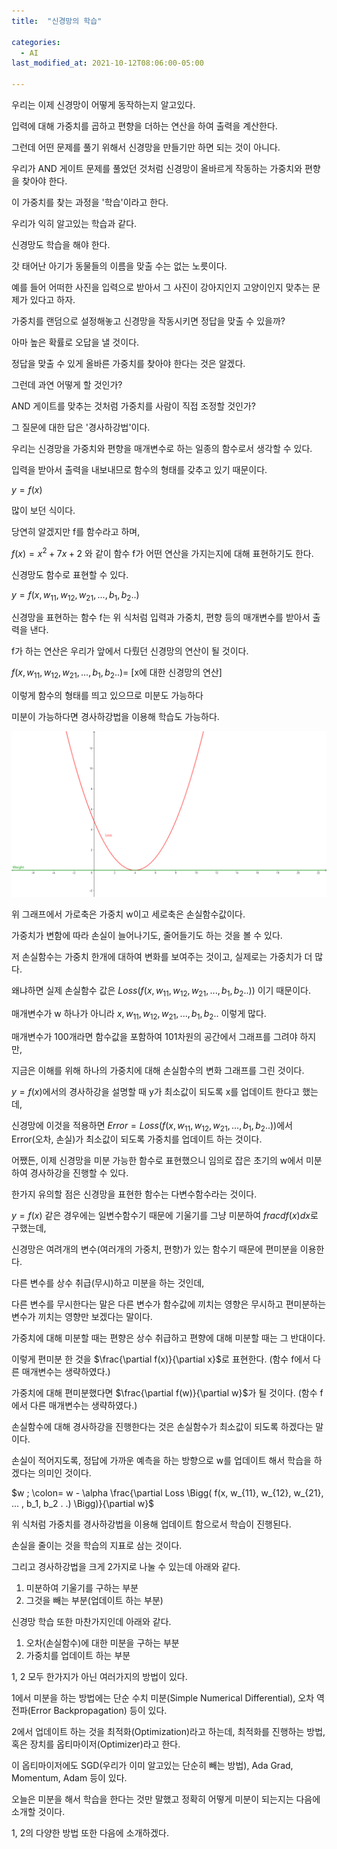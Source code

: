 ```yaml
---
title:  "신경망의 학습"

categories:
  - AI
last_modified_at: 2021-10-12T08:06:00-05:00

---
```




우리는 이제 신경망이 어떻게 동작하는지 알고있다.

입력에 대해 가중치를 곱하고 편향을 더하는 연산을 하여 출력을 계산한다.

그런데 어떤 문제를 풀기 위해서 신경망을 만들기만 하면 되는 것이 아니다.

우리가 AND 게이트 문제를 풀었던 것처럼 신경망이 올바르게 작동하는 가중치와 편향을 찾아야 한다.

이 가중치를 찾는 과정을 '학습'이라고 한다.

우리가 익히 알고있는 학습과 같다.

신경망도 학습을 해야 한다.

갓 태어난 아기가 동물들의 이름을 맞출 수는 없는 노릇이다.

예를 들어 어떠한 사진을 입력으로 받아서 그 사진이 강아지인지 고양이인지 맞추는 문제가 있다고 하자.

가중치를 랜덤으로 설정해놓고 신경망을 작동시키면 정답을 맞출 수 있을까?

아마 높은 확률로 오답을 낼 것이다.

정답을 맞출 수 있게 올바른 가중치를 찾아야 한다는 것은 알겠다.

그런데 과연 어떻게 할 것인가?

AND 게이트를 맞추는 것처럼 가중치를 사람이 직접 조정할 것인가?

그 질문에 대한 답은 '경사하강법'이다.

우리는 신경망을 가중치와 편향을 매개변수로 하는 일종의 함수로서 생각할 수 있다.

입력을 받아서 출력을 내보내므로 함수의 형태를 갖추고 있기 때문이다.

$y = f(x)$

많이 보던 식이다.

당연히 알겠지만 f를 함수라고 하며,

$f(x) = x^2 + 7x + 2$ 와 같이 함수 f가 어떤 연산을 가지는지에 대해 표현하기도 한다.

신경망도 함수로 표현할 수 있다.

$y = f(x, w_{11}, w_{12}, w_{21}, ... , b_1, b_2 .
.)$

신경망을 표현하는 함수 f는 위 식처럼 입력과 가중치, 편향 등의 매개변수를 받아서 출력을 낸다.

f가 하는 연산은 우리가 앞에서 다뤘던 신경망의 연산이 될 것이다.

$f(x, w_{11}, w_{12}, w_{21}, ... , b_1, b_2 .
.) =$ [x에 대한 신경망의 연산]

이렇게 함수의 형태를 띄고 있으므로 미분도 가능하다

미분이 가능하다면 경사하강법을 이용해 학습도 가능하다.

![](/assets/image/loss_weight.png)

위 그래프에서 가로축은 가중치 w이고 세로축은 손실함수값이다.

가중치가 변함에 따라 손실이 늘어나기도, 줄어들기도 하는 것을 볼 수 있다.

저 손실함수는 가중치 한개에 대하여 변화를 보여주는 것이고, 실제로는 가중치가 더 많다.

왜냐하면 실제 손실함수 값은 $Loss \Bigg( f(x, w_{11}, w_{12}, w_{21}, ... , b_1, b_2 .
.) \Bigg)$ 이기 때문이다. 

매개변수가 w 하나가 아니라 $x, w_{11}, w_{12}, w_{21}, ... , b_1, b_2 .
.$ 이렇게 많다.

매개변수가 100개라면 함수값을 포함하여 101차원의 공간에서 그래프를 그려야 하지만, 

지금은 이해를 위해 하나의 가중치에 대해 손실함수의 변화 그래프를 그린 것이다.

$y = f(x)$에서의 경사하강을 설명할 때 y가 최소값이 되도록 x를 업데이트 한다고 했는데,

신경망에 이것을 적용하면 $Error = Loss \Bigg( f(x, w_{11}, w_{12}, w_{21}, ... , b_1, b_2 .
.) \Bigg)$에서 Error(오차, 손실)가 최소값이 되도록 가중치를 업데이트 하는 것이다.

어쨌든, 이제 신경망을 미분 가능한 함수로 표현했으니 임의로 잡은 초기의 w에서 미분하여 경사하강을 진행할 수 있다.

한가지 유의할 점은 신경망을 표현한 함수는 다변수함수라는 것이다.

$y = f(x)$ 같은 경우에는 일변수함수기 때문에 기울기를 그냥 미분하여 $frac{df(x)}{dx}$로 구했는데,

신경망은 여려개의 변수(여러개의 가중치, 편향)가 있는 함수기 때문에 편미분을 이용한다.

다른 변수를 상수 취급(무시)하고 미분을 하는 것인데,

다른 변수를 무시한다는 말은 다른 변수가 함수값에 끼치는 영향은 무시하고 편미분하는 변수가 끼치는 영향만 보겠다는 말이다.

가중치에 대해 미분할 때는 편향은 상수 취급하고 편향에 대해 미분할 때는 그 반대이다.

이렇게 편미분 한 것을 $\frac{\partial f(x)}{\partial x}$로 표현한다. (함수 f에서 다른 매개변수는 생략하였다.)

가중치에 대해 편미분했다면 $\frac{\partial f(w)}{\partial w}$가 될 것이다. (함수 f에서 다른 매개변수는 생략하였다.)

손실함수에 대해 경사하강을 진행한다는 것은 손실함수가 최소값이 되도록 하겠다는 말이다.

손실이 적어지도록, 정답에 가까운 예측을 하는 방향으로 w를 업데이트 해서 학습을 하겠다는 의미인 것이다.

$w ; \colon= w - \alpha \frac{\partial Loss \Bigg( f(x, w_{11}, w_{12}, w_{21}, ... , b_1, b_2 .
.) \Bigg)}{\partial w}$

위 식처럼 가중치를 경사하강법을 이용해 업데이트 함으로서 학습이 진행된다.

손실을 줄이는 것을 학습의 지표로 삼는 것이다.

그리고 경사하강법을 크게 2가지로 나눌 수 있는데 아래와 같다.

1. 미분하여 기울기를 구하는 부분
2. 그것을 빼는 부분(업데이트 하는 부분)

신경망 학습 또한 마찬가지인데 아래와 같다.

1. 오차(손실함수)에 대한 미분을 구하는 부분
2. 가중치를 업데이트 하는 부분

1, 2 모두 한가지가 아닌 여러가지의 방법이 있다.

1에서 미분을 하는 방법에는 단순 수치 미분(Simple Numerical Differential), 오차 역전파(Error Backpropagation) 등이 있다.

2에서 업데이트 하는 것을 최적화(Optimization)라고 하는데, 최적화를 진행하는 방법, 혹은 장치를 옵티마이저(Optimizer)라고 한다.

이 옵티마이저에도 SGD(우리가 이미 알고있는 단순히 빼는 방법), Ada Grad, Momentum, Adam 등이 있다.

오늘은 미분을 해서 학습을 한다는 것만 말했고 정확히 어떻게 미분이 되는지는 다음에 소개할 것이다.

1, 2의 다양한 방법 또한 다음에 소개하겠다.









